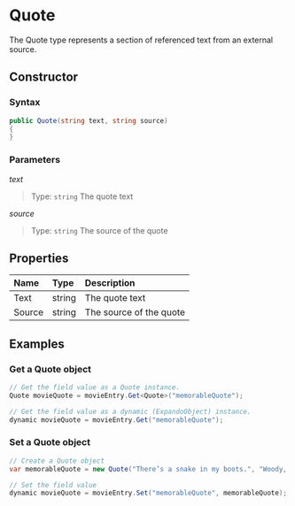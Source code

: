 # Quote

The Quote type represents a section of referenced text from an external source.

## Constructor

### Syntax

```cs
public Quote(string text, string source)
{
}
```

### Parameters

*text*
> Type: `string`
> The quote text

*source*
> Type: `string`
> The source of the quote

## Properties

| Name | Type | Description |
| :--- | :--- | :---------- |
| Text | string | The quote text |
| Source | string | The source of the quote |

## Examples

### Get a Quote object

```cs
// Get the field value as a Quote instance.
Quote movieQuote = movieEntry.Get<Quote>("memorableQuote");

// Get the field value as a dynamic (ExpandoObject) instance.
dynamic movieQuote = movieEntry.Get("memorableQuote");
```

### Set a Quote object

```cs
// Create a Quote object
var memorableQuote = new Quote("There’s a snake in my boots.", "Woody, Toy Story");

// Set the field value
dynamic movieQuote = movieEntry.Set("memorableQuote", memorableQuote);
```

